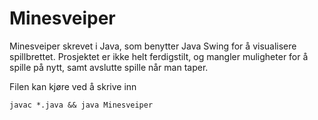 # Minesveiper
Minesveiper skrevet i Java, som benytter Java Swing for å visualisere spillbrettet. Prosjektet er ikke helt ferdigstilt, og mangler 
muligheter for å spille på nytt, samt avslutte spille når man taper. 

Filen kan kjøre ved å skrive inn
```
javac *.java && java Minesveiper
```
